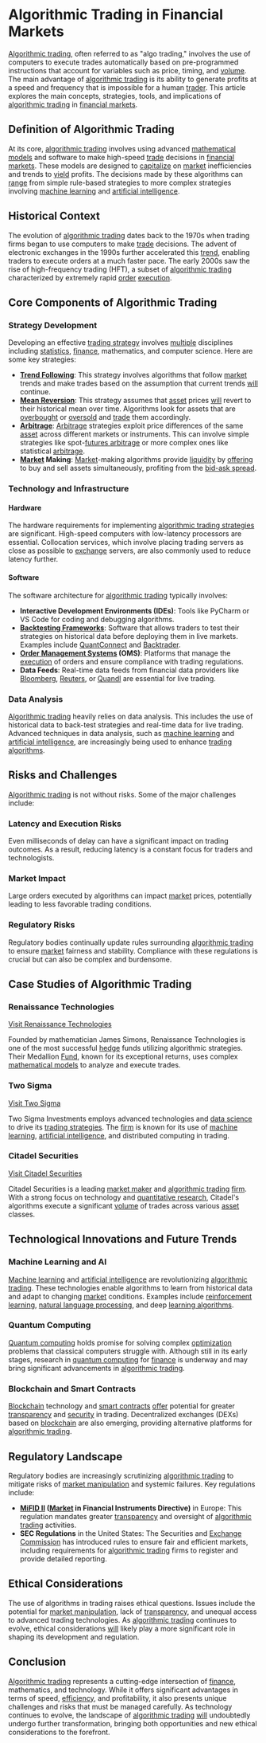 # Algorithmic Trading in Financial Markets

[Algorithmic trading](../a/accountability.md), often referred to as "algo trading," involves the use of computers to execute trades automatically based on pre-programmed instructions that account for variables such as price, timing, and [volume](../v/volume.md). The main advantage of [algorithmic trading](../a/accountability.md) is its ability to generate profits at a speed and frequency that is impossible for a human [trader](../t/trader.md). This article explores the main concepts, strategies, tools, and implications of [algorithmic trading](../a/accountability.md) in [financial markets](../f/financial_market.md).

## Definition of Algorithmic Trading

At its core, [algorithmic trading](../a/accountability.md) involves using advanced [mathematical models](../m/mathematical_models_in_trading.md) and software to make high-speed [trade](../t/trade.md) decisions in [financial markets](../f/financial_market.md). These models are designed to [capitalize](../c/capitalize.md) on [market](../m/market.md) inefficiencies and trends to [yield](../y/yield.md) profits. The decisions made by these algorithms can [range](../r/range.md) from simple rule-based strategies to more complex strategies involving [machine learning](../m/machine_learning.md) and [artificial intelligence](../a/artificial_intelligence_in_trading.md).

## Historical Context

The evolution of [algorithmic trading](../a/accountability.md) dates back to the 1970s when trading firms began to use computers to make [trade](../t/trade.md) decisions. The advent of electronic exchanges in the 1990s further accelerated this [trend](../t/trend.md), enabling traders to execute orders at a much faster pace. The early 2000s saw the rise of high-frequency trading (HFT), a subset of [algorithmic trading](../a/accountability.md) characterized by extremely rapid [order](../o/order.md) [execution](../e/execution.md).

## Core Components of Algorithmic Trading

### Strategy Development

Developing an effective [trading strategy](../t/trading_strategy.md) involves [multiple](../m/multiple.md) disciplines including [statistics](../s/statistics.md), [finance](../f/finance.md), mathematics, and computer science. Here are some key strategies:

- **[Trend Following](../t/trend_following.md)**: This strategy involves algorithms that follow [market](../m/market.md) trends and make trades based on the assumption that current trends [will](../w/will.md) continue.
- **[Mean Reversion](../m/mean_reversion.md)**: This strategy assumes that [asset](../a/asset.md) prices [will](../w/will.md) revert to their historical mean over time. Algorithms look for assets that are [overbought](../o/overbought.md) or [oversold](../o/oversold.md) and [trade](../t/trade.md) them accordingly.
- **[Arbitrage](../a/arbitrage.md)**: [Arbitrage](../a/arbitrage.md) strategies exploit price differences of the same [asset](../a/asset.md) across different markets or instruments. This can involve simple strategies like spot-[futures arbitrage](../f/futures_arbitrage.md) or more complex ones like statistical [arbitrage](../a/arbitrage.md).
- **[Market](../m/market.md) Making**: [Market](../m/market.md)-making algorithms provide [liquidity](../l/liquidity.md) by [offering](../o/offering.md) to buy and sell assets simultaneously, profiting from the [bid-ask spread](../b/bid-ask_spread.md).

### Technology and Infrastructure

#### Hardware

The hardware requirements for implementing [algorithmic trading strategies](../a/algorithmic_trading_strategies.md) are significant. High-speed computers with low-latency processors are essential. Collocation services, which involve placing trading servers as close as possible to [exchange](../e/exchange.md) servers, are also commonly used to reduce latency further.

#### Software

The software architecture for [algorithmic trading](../a/accountability.md) typically involves:

- **Interactive Development Environments (IDEs)**: Tools like PyCharm or VS Code for coding and debugging algorithms.
- **[Backtesting Frameworks](../b/backtesting_frameworks.md)**: Software that allows traders to test their strategies on historical data before deploying them in live markets. Examples include [QuantConnect](../q/quantconnect.md) and [Backtrader](../b/backtrader.md).
- **[Order Management Systems](../o/order_management_systems.md) (OMS)**: Platforms that manage the [execution](../e/execution.md) of orders and ensure compliance with trading regulations.
- **Data Feeds**: Real-time data feeds from financial data providers like [Bloomberg](../b/bloomberg.md), [Reuters](../r/reuters.md), or [Quandl](../q/quandl.md) are essential for live trading.

### Data Analysis

[Algorithmic trading](../a/accountability.md) heavily relies on data analysis. This includes the use of historical data to back-test strategies and real-time data for live trading. Advanced techniques in data analysis, such as [machine learning](../m/machine_learning.md) and [artificial intelligence](../a/artificial_intelligence_in_trading.md), are increasingly being used to enhance [trading algorithms](../t/trading_algorithms.md).

## Risks and Challenges

[Algorithmic trading](../a/accountability.md) is not without risks. Some of the major challenges include:

### Latency and Execution Risks

Even milliseconds of delay can have a significant impact on trading outcomes. As a result, reducing latency is a constant focus for traders and technologists.

### Market Impact

Large orders executed by algorithms can impact [market](../m/market.md) prices, potentially leading to less favorable trading conditions.

### Regulatory Risks

Regulatory bodies continually update rules surrounding [algorithmic trading](../a/accountability.md) to ensure [market](../m/market.md) fairness and stability. Compliance with these regulations is crucial but can also be complex and burdensome.

## Case Studies of Algorithmic Trading

### Renaissance Technologies

[Visit Renaissance Technologies](https://www.rentec.com/)

Founded by mathematician James Simons, Renaissance Technologies is one of the most successful [hedge](../h/hedge.md) funds utilizing algorithmic strategies. Their Medallion [Fund](../f/fund.md), known for its exceptional returns, uses complex [mathematical models](../m/mathematical_models_in_trading.md) to analyze and execute trades.

### Two Sigma

[Visit Two Sigma](https://www.twosigma.com/)

Two Sigma Investments employs advanced technologies and [data science](../d/data_science_in_trading.md) to drive its [trading strategies](../t/trading_strategies.md). The [firm](../f/firm.md) is known for its use of [machine learning](../m/machine_learning.md), [artificial intelligence](../a/artificial_intelligence_in_trading.md), and distributed computing in trading.

### Citadel Securities

[Visit Citadel Securities](https://www.citadelsecurities.com/)

Citadel Securities is a leading [market maker](../m/market_maker.md) and [algorithmic trading](../a/accountability.md) [firm](../f/firm.md). With a strong focus on technology and [quantitative research](../q/quantitative_research.md), Citadel's algorithms execute a significant [volume](../v/volume.md) of trades across various [asset](../a/asset.md) classes.

## Technological Innovations and Future Trends

### Machine Learning and AI

[Machine learning](../m/machine_learning.md) and [artificial intelligence](../a/artificial_intelligence_in_trading.md) are revolutionizing [algorithmic trading](../a/accountability.md). These technologies enable algorithms to learn from historical data and adapt to changing [market](../m/market.md) conditions. Examples include [reinforcement learning](../r/reinforcement_learning.md), [natural language processing](../n/natural_language_processing_(nlp)_in_trading.md), and deep [learning algorithms](../l/learning_algorithms_in_trading.md).

### Quantum Computing

[Quantum computing](../q/quantum_computing_in_trading.md) holds promise for solving complex [optimization](../o/optimization.md) problems that classical computers struggle with. Although still in its early stages, research in [quantum computing](../q/quantum_computing_in_trading.md) for [finance](../f/finance.md) is underway and may bring significant advancements in [algorithmic trading](../a/accountability.md).

### Blockchain and Smart Contracts

[Blockchain](../b/blockchain_in_trading.md) technology and [smart contracts](../s/smart_contracts_in_trading.md) [offer](../o/offer.md) potential for greater [transparency](../t/transparency.md) and [security](../s/security.md) in trading. Decentralized exchanges (DEXs) based on [blockchain](../b/blockchain_in_trading.md) are also emerging, providing alternative platforms for [algorithmic trading](../a/accountability.md).

## Regulatory Landscape

Regulatory bodies are increasingly scrutinizing [algorithmic trading](../a/accountability.md) to mitigate risks of [market manipulation](../m/market_manipulation.md) and systemic failures. Key regulations include:

- **[MiFID II](../m/mifid_ii.md) ([Market](../m/market.md) in Financial Instruments Directive)** in Europe: This regulation mandates greater [transparency](../t/transparency.md) and oversight of [algorithmic trading](../a/accountability.md) activities.
- **SEC Regulations** in the United States: The Securities and [Exchange](../e/exchange.md) [Commission](../c/commission.md) has introduced rules to ensure fair and efficient markets, including requirements for [algorithmic trading](../a/accountability.md) firms to register and provide detailed reporting.

## Ethical Considerations

The use of algorithms in trading raises ethical questions. Issues include the potential for [market manipulation](../m/market_manipulation.md), lack of [transparency](../t/transparency.md), and unequal access to advanced trading technologies. As [algorithmic trading](../a/accountability.md) continues to evolve, ethical considerations [will](../w/will.md) likely play a more significant role in shaping its development and regulation.

## Conclusion

[Algorithmic trading](../a/accountability.md) represents a cutting-edge intersection of [finance](../f/finance.md), mathematics, and technology. While it offers significant advantages in terms of speed, [efficiency](../e/efficiency.md), and profitability, it also presents unique challenges and risks that must be managed carefully. As technology continues to evolve, the landscape of [algorithmic trading](../a/accountability.md) [will](../w/will.md) undoubtedly undergo further transformation, bringing both opportunities and new ethical considerations to the forefront.